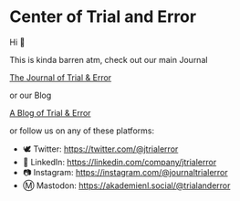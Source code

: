 # Center of Trial and Error

Hi 👋

This is kinda barren atm, check out our main Journal

[The Journal of Trial & Error](https://journal.trialanderror.org)

or our Blog

[A Blog of Trial & Error](https://blog.trialanderror.org)

or follow us on any of these platforms:

- 🕊️ Twitter: https://twitter.com/@jtrialerror
- 🔗 LinkedIn: https://linkedin.com/company/jtrialerror
- 📷 Instagram: https://instagram.com/@journaltrialerror
- Ⓜ️ Mastodon: https://akademienl.social/@trialanderror
